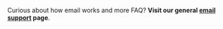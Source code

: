 Curious about how email works and more FAQ? **Visit our general [email support](/pages/emails/support) page**.
